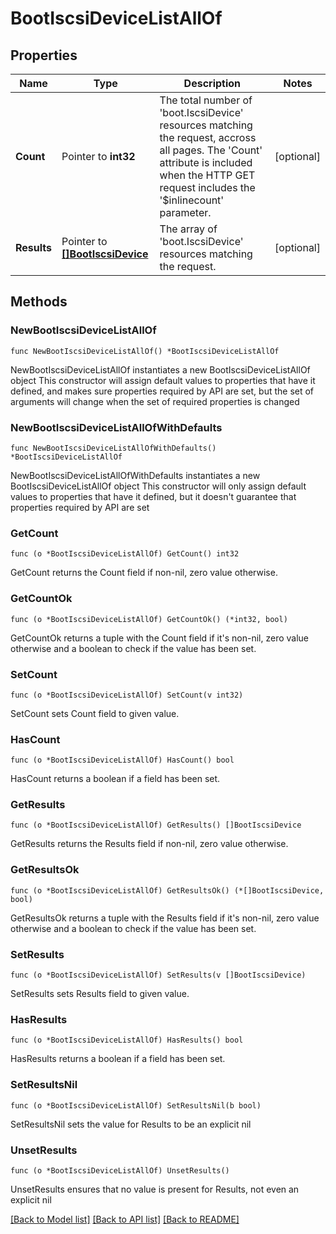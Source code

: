 # BootIscsiDeviceListAllOf

## Properties

Name | Type | Description | Notes
------------ | ------------- | ------------- | -------------
**Count** | Pointer to **int32** | The total number of &#39;boot.IscsiDevice&#39; resources matching the request, accross all pages. The &#39;Count&#39; attribute is included when the HTTP GET request includes the &#39;$inlinecount&#39; parameter. | [optional] 
**Results** | Pointer to [**[]BootIscsiDevice**](boot.IscsiDevice.md) | The array of &#39;boot.IscsiDevice&#39; resources matching the request. | [optional] 

## Methods

### NewBootIscsiDeviceListAllOf

`func NewBootIscsiDeviceListAllOf() *BootIscsiDeviceListAllOf`

NewBootIscsiDeviceListAllOf instantiates a new BootIscsiDeviceListAllOf object
This constructor will assign default values to properties that have it defined,
and makes sure properties required by API are set, but the set of arguments
will change when the set of required properties is changed

### NewBootIscsiDeviceListAllOfWithDefaults

`func NewBootIscsiDeviceListAllOfWithDefaults() *BootIscsiDeviceListAllOf`

NewBootIscsiDeviceListAllOfWithDefaults instantiates a new BootIscsiDeviceListAllOf object
This constructor will only assign default values to properties that have it defined,
but it doesn't guarantee that properties required by API are set

### GetCount

`func (o *BootIscsiDeviceListAllOf) GetCount() int32`

GetCount returns the Count field if non-nil, zero value otherwise.

### GetCountOk

`func (o *BootIscsiDeviceListAllOf) GetCountOk() (*int32, bool)`

GetCountOk returns a tuple with the Count field if it's non-nil, zero value otherwise
and a boolean to check if the value has been set.

### SetCount

`func (o *BootIscsiDeviceListAllOf) SetCount(v int32)`

SetCount sets Count field to given value.

### HasCount

`func (o *BootIscsiDeviceListAllOf) HasCount() bool`

HasCount returns a boolean if a field has been set.

### GetResults

`func (o *BootIscsiDeviceListAllOf) GetResults() []BootIscsiDevice`

GetResults returns the Results field if non-nil, zero value otherwise.

### GetResultsOk

`func (o *BootIscsiDeviceListAllOf) GetResultsOk() (*[]BootIscsiDevice, bool)`

GetResultsOk returns a tuple with the Results field if it's non-nil, zero value otherwise
and a boolean to check if the value has been set.

### SetResults

`func (o *BootIscsiDeviceListAllOf) SetResults(v []BootIscsiDevice)`

SetResults sets Results field to given value.

### HasResults

`func (o *BootIscsiDeviceListAllOf) HasResults() bool`

HasResults returns a boolean if a field has been set.

### SetResultsNil

`func (o *BootIscsiDeviceListAllOf) SetResultsNil(b bool)`

 SetResultsNil sets the value for Results to be an explicit nil

### UnsetResults
`func (o *BootIscsiDeviceListAllOf) UnsetResults()`

UnsetResults ensures that no value is present for Results, not even an explicit nil

[[Back to Model list]](../README.md#documentation-for-models) [[Back to API list]](../README.md#documentation-for-api-endpoints) [[Back to README]](../README.md)


